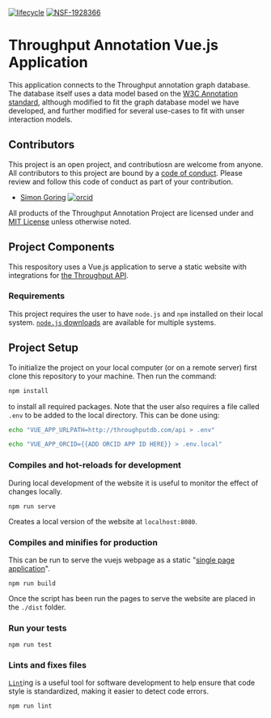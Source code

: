 [![lifecycle](https://img.shields.io/badge/lifecycle-experimental-orange.svg)](https://www.tidyverse.org/lifecycle/#experimental)
[![NSF-1928366](https://img.shields.io/badge/NSF-1928366-blue.svg)](https://nsf.gov/awardsearch/showAward?AWD_ID=1928366)

# Throughput Annotation Vue.js Application

This application connects to the Throughput annotation graph database.  The database itself uses a data model based on the [W3C Annotation standard](), although modified to fit the graph database model we have developed, and further modified for several use-cases to fit with unser interaction models.

## Contributors

This project is an open project, and contributiosn are welcome from anyone.  All contributors to this project are bound by a [code of conduct](CODE_OF_CONDUCT.md).  Please review and follow this code of conduct as part of your contribution.

  * [Simon Goring](http://goring.org) [![orcid](https://img.shields.io/badge/orcid-0000--0002--2700--4605-brightgreen.svg)](https://orcid.org/0000-0002-2700-4605)

All products of the Throughput Annotation Project are licensed under and [MIT License](LICENSE.md) unless otherwise noted.

## Project Components

This respository uses a Vue.js application to serve a static website with integrations for [the Throughput API](http://throughputdb.com/api-docs).

### Requirements

This project requires the user to have `node.js` and `npm` installed on their local system.  [`node.js` downloads](https://nodejs.org/en/download/) are available for multiple systems.

## Project Setup

To initialize the project on your local computer (or on a remote server) first clone this repository to your machine.  Then run the command:

```bash
npm install
```

to install all required packages.  Note that the user also requires a file called `.env` to be added to the local directory.  This can be done using:

```bash
echo "VUE_APP_URLPATH=http://throughputdb.com/api > .env"
```

```bash
echo "VUE_APP_ORCID={{ADD ORCID APP ID HERE}} > .env.local"
```

### Compiles and hot-reloads for development

During local development of the website it is useful to monitor the effect of changes locally.

```
npm run serve
```

Creates a local version of the website at `localhost:8080`.

### Compiles and minifies for production

This can be run to serve the vuejs webpage as a static "[single page application](https://en.wikipedia.org/wiki/Single-page_application)".

```
npm run build
```

Once the script has been run the pages to serve the website are placed in the `./dist` folder.

### Run your tests

```
npm run test
```

### Lints and fixes files

[`Lint`](https://en.wikipedia.org/wiki/Lint_(software))ing is a useful tool for software development to help ensure that code style is standardized, making it easier to detect code errors.

```
npm run lint
```
